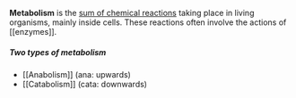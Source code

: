 **Metabolism** is the <u>sum of chemical reactions</u> taking place in living organisms, mainly inside cells. These reactions often involve the actions of [[enzymes]].

##### Two types of metabolism
- [[Anabolism]] (ana: upwards)
- [[Catabolism]] (cata: downwards)
